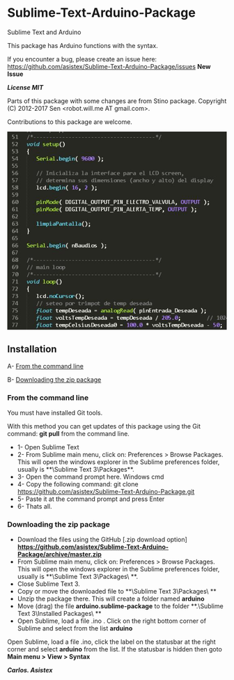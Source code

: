 # Sublime-Text-Arduino-Package
Sublime Text and Arduino

This package has Arduino functions with the syntax.

If you encounter a bug, please create an issue here:
https://github.com/asistex/Sublime-Text-Arduino-Package/issues  **New Issue**

***License MIT***

Parts of this package with some changes are from Stino package. Copyright (C) 2012-2017 Sen <robot.will.me AT gmail.com>.


Contributions to this package are welcome.

[![image](https://github.com/asistex/Sublime-Text-Arduino-Package/blob/master/ino.jpg)](https://github.com/asistex/Sublime-Text-Arduino-Package/)


## Installation

A- [From the command line](#from-the-command-line)

B- [Downloading the zip package](#downloading-the-zip-package)



### From the command line
   You must have installed Git tools.

   With this method you can get updates of this package using the Git command: **git pull** from the command line.

* 1- Open Sublime Text
* 2- From Sublime main menu, click on: Preferences > Browse Packages. This will open the windows explorer in the Sublime preferences folder, usually is **\Sublime Text 3\Packages\**.
* 3- Open the command prompt here. Windows cmd
* 4- Copy the following command:
     git clone https://github.com/asistex/Sublime-Text-Arduino-Package.git
* 5- Paste it at the command prompt and press Enter
* 6- Thats all.




### Downloading the zip package

* Download the files using the GitHub [.zip download option] **https://github.com/asistex/Sublime-Text-Arduino-Package/archive/master.zip**
* From Sublime main menu, click on: Preferences > Browse Packages. This will open the windows explorer in the Sublime preferences folder, usually is **\Sublime Text 3\Packages\ **.
* Close Sublime Text 3.
* Copy or move the downloaded file to **\Sublime Text 3\Packages\ **
* Unzip the package there.  This will create a folder named **arduino**
* Move (drag) the file **arduino.sublime-package** to the folder **.\Sublime Text 3\Installed Packages\ **
* Open Sublime, load a file .ino . Click on the right bottom corner of Sublime and
  select from the list **arduino**

Open Sublime, load a file .ino, click the label on the statusbar at the right corner and select **arduino** from the list.
   If the statusbar is hidden then goto **Main menu > View > Syntax**
   
***Carlos.  Asistex***